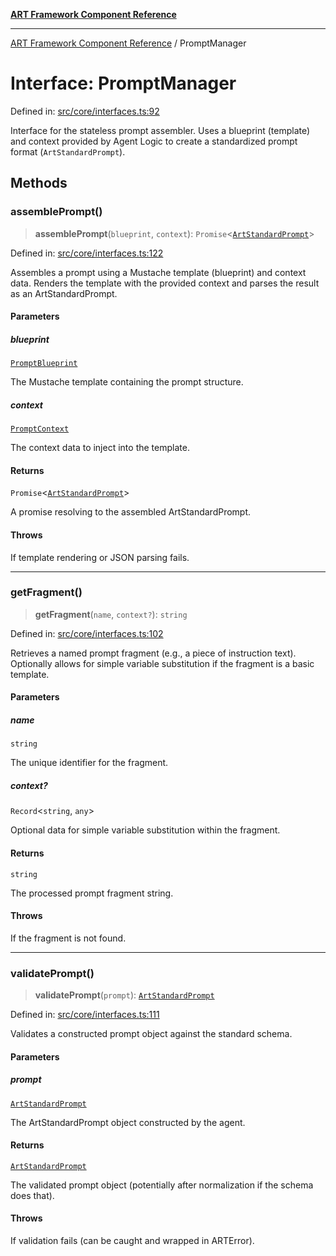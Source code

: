 [**ART Framework Component Reference**](../README.md)

***

[ART Framework Component Reference](../README.md) / PromptManager

# Interface: PromptManager

Defined in: [src/core/interfaces.ts:92](https://github.com/hashangit/ART/blob/389c66e54bc50d9dde33052d28a5a19571a13dbf/src/core/interfaces.ts#L92)

Interface for the stateless prompt assembler.
Uses a blueprint (template) and context provided by Agent Logic
to create a standardized prompt format (`ArtStandardPrompt`).

## Methods

### assemblePrompt()

> **assemblePrompt**(`blueprint`, `context`): `Promise`\<[`ArtStandardPrompt`](../type-aliases/ArtStandardPrompt.md)\>

Defined in: [src/core/interfaces.ts:122](https://github.com/hashangit/ART/blob/389c66e54bc50d9dde33052d28a5a19571a13dbf/src/core/interfaces.ts#L122)

Assembles a prompt using a Mustache template (blueprint) and context data.
Renders the template with the provided context and parses the result as an ArtStandardPrompt.

#### Parameters

##### blueprint

[`PromptBlueprint`](PromptBlueprint.md)

The Mustache template containing the prompt structure.

##### context

[`PromptContext`](PromptContext.md)

The context data to inject into the template.

#### Returns

`Promise`\<[`ArtStandardPrompt`](../type-aliases/ArtStandardPrompt.md)\>

A promise resolving to the assembled ArtStandardPrompt.

#### Throws

If template rendering or JSON parsing fails.

***

### getFragment()

> **getFragment**(`name`, `context?`): `string`

Defined in: [src/core/interfaces.ts:102](https://github.com/hashangit/ART/blob/389c66e54bc50d9dde33052d28a5a19571a13dbf/src/core/interfaces.ts#L102)

Retrieves a named prompt fragment (e.g., a piece of instruction text).
Optionally allows for simple variable substitution if the fragment is a basic template.

#### Parameters

##### name

`string`

The unique identifier for the fragment.

##### context?

`Record`\<`string`, `any`\>

Optional data for simple variable substitution within the fragment.

#### Returns

`string`

The processed prompt fragment string.

#### Throws

If the fragment is not found.

***

### validatePrompt()

> **validatePrompt**(`prompt`): [`ArtStandardPrompt`](../type-aliases/ArtStandardPrompt.md)

Defined in: [src/core/interfaces.ts:111](https://github.com/hashangit/ART/blob/389c66e54bc50d9dde33052d28a5a19571a13dbf/src/core/interfaces.ts#L111)

Validates a constructed prompt object against the standard schema.

#### Parameters

##### prompt

[`ArtStandardPrompt`](../type-aliases/ArtStandardPrompt.md)

The ArtStandardPrompt object constructed by the agent.

#### Returns

[`ArtStandardPrompt`](../type-aliases/ArtStandardPrompt.md)

The validated prompt object (potentially after normalization if the schema does that).

#### Throws

If validation fails (can be caught and wrapped in ARTError).
